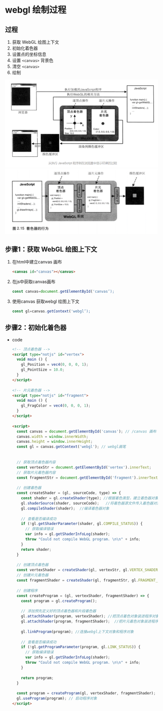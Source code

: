 # webgl 绘制过程

## 过程

1. 获取 WebGL 绘图上下文
2. 初始化着色器
3. 设置点的坐标信息
4. 设置 `<canvas>` 背景色
5. 清空 `<canvas>`
6. 绘制

  ![alt text](images/从执行javascript程序到浏览器中显示结果的过程.png)
  ![alt text](images/着色器行为.png)

## 步骤1：获取 WebGL 绘图上下文

1. 在html中建立canvas 画布

    ```html
    <canvas id="canvas"></canvas>
    ```

2. 在js中获取canvas画布

    ```js
    const canvas=document.getElementById('canvas’);
    ```

3. 使用canvas 获取webgl 绘图上下文

    ```js
    const gl=canvas.getContext('webgl’);
    ```

## 步骤2：初始化着色器

+ code

  ```html
  <!-- 顶点着色器 -->
  <script type="notjs" id="vertex">
    void main () {
      gl_Position = vec4(0, 0, 0, 1);
      gl_PointSize = 10.0;
    }
  </script>

  <!-- 片元着色器 -->
  <script type="notjs" id="fragment">
    void main () {
      gl_FragColor = vec4(0, 0, 0, 1);
    }
  </script>

  <script>
    const canvas = document.getElementById('canvas'); // /canvas 画布
    canvas.width = window.innerWidth;
    canvas.height = window.innerHeight;
    const gl = canvas.getContext('webgl'); // webgl画笔


    // 获取顶点着色器内容
    const vertexStr = document.getElementById('vertex').innerText;
    // 获取片元着色器内容
    const fragmentStr = document.getElementById('fragment').innerText;

    // 创建着色器
    const createShader = (gl, sourceCode, type) => {
      const shader = gl.createShader(type); //根据着色类型，建立着色器对象
      gl.shaderSource(shader, sourceCode);   //将着色器源文件传入着色器对象中
      gl.compileShader(shader);  //编译着色器对象

      // 查看是否编译成功
      if (!gl.getShaderParameter(shader, gl.COMPILE_STATUS)) {
        // 获取编译错误
        var info = gl.getShaderInfoLog(shader);
        throw "Could not compile WebGL program. \n\n" + info;
      }
      return shader;
    }

    // 创建顶点着色器
    const vertexShader = createShader(gl, vertexStr, gl.VERTEX_SHADER);
    // 创建片元着色器
    const fragmentShader = createShader(gl, fragmentStr, gl.FRAGMENT_SHADER);

    // 创建程序
    const createProgram = (gl, vertexShader, fragmentShader) => {
      const program = gl.createProgram();

      // 添加预先定义好的顶点着色器和片段着色器
      gl.attachShader(program, vertexShader); //把顶点着色对象装进程序对象中
      gl.attachShader(program, fragmentShader);  //把片元着色对象装进程序对象中

      gl.linkProgram(program); //连接webgl上下文对象和程序对象

      // 查看是否编译成功
      if (!gl.getProgramParameter(program, gl.LINK_STATUS)) {
        // 获取编译错误
        var info = gl.getShaderInfoLog(shader);
        throw "Could not compile WebGL program. \n\n" + info;
      }

      return program;
    }

    const program = createProgram(gl, vertexShader, fragmentShader);
    gl.useProgram(program); // 启动程序对象
  </script>
  ```
